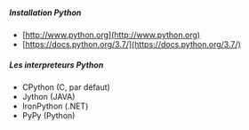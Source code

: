 #####  Installation Python

* [http://www.python.org](http://www.python.org)
* [https://docs.python.org/3.7/](https://docs.python.org/3.7/)

##### Les interpreteurs Python

* CPython (C, par défaut)
* Jython (JAVA)
* IronPython (.NET)
* PyPy (Python)